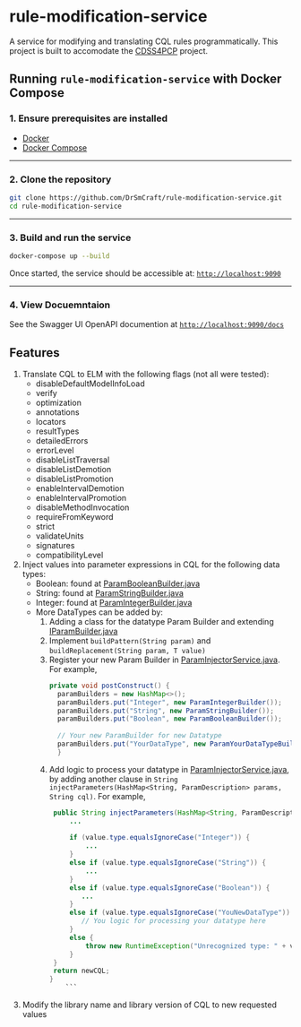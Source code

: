 # rule-modification-service

A service for modifying and translating CQL rules programmatically. This project is built to accomodate
the [CDSS4PCP](https://cdss4pcp.com/) project.

## Running `rule-modification-service` with Docker Compose

### 1. **Ensure prerequisites are installed**

* [Docker](https://docs.docker.com/get-docker/)
* [Docker Compose](https://docs.docker.com/compose/install/)

---

### 2. **Clone the repository**

```bash
git clone https://github.com/DrSmCraft/rule-modification-service.git
cd rule-modification-service
```

---

### 3. **Build and run the service**

```bash
docker-compose up --build
```

Once started, the service should be accessible at:
[`http://localhost:9090`](http://localhost:9090)

---

### 4. **View Docuemntaion**

See the Swagger UI OpenAPI documention at
[`http://localhost:9090/docs`](http://localhost:9090/docs/)

## Features

1. Translate CQL to ELM with the following flags (not all were tested):
    * disableDefaultModelInfoLoad
    * verify
    * optimization
    * annotations
    * locators
    * resultTypes
    * detailedErrors
    * errorLevel
    * disableListTraversal
    * disableListDemotion
    * disableListPromotion
    * enableIntervalDemotion
    * enableIntervalPromotion
    * disableMethodInvocation
    * requireFromKeyword
    * strict
    * validateUnits
    * signatures
    * compatibilityLevel
2. Inject values into parameter expressions in CQL for the following data types:
    * Boolean: found
      at [ParamBooleanBuilder.java](src/main/java/com/cdss4pcp/rulemodificationservice/parambuilder/ParamBooleanBuilder.java)
    * String: found
      at [ParamStringBuilder.java](src/main/java/com/cdss4pcp/rulemodificationservice/parambuilder/ParamStringBuilder.java)
    * Integer: found
      at [ParamIntegerBuilder.java](src/main/java/com/cdss4pcp/rulemodificationservice/parambuilder/ParamIntegerBuilder.java)
    * More DataTypes can be added by:
        1. Adding a class for the datatype Param Builder and
           extending [IParamBuilder.java](src/main/java/com/cdss4pcp/rulemodificationservice/parambuilder/IParamBuilder.java)
        2. Implement `buildPattern(String param)` and `buildReplacement(String param, T value)`
        3. Register your new Param Builder
           in [ParamInjectorService.java](src/main/java/com/cdss4pcp/rulemodificationservice/parambuilder/ParamInjectorService.java).
           For example,
           ```java
           private void postConstruct() {
             paramBuilders = new HashMap<>();
             paramBuilders.put("Integer", new ParamIntegerBuilder());
             paramBuilders.put("String", new ParamStringBuilder());
             paramBuilders.put("Boolean", new ParamBooleanBuilder());
                               
             // Your new ParamBuilder for new Datatype
             paramBuilders.put("YourDataType", new ParamYourDataTypeBuilder());
             }
             ```
        4. Add logic to process your datatype
           in [ParamInjectorService.java](src/main/java/com/cdss4pcp/rulemodificationservice/parambuilder/ParamInjectorService.java),
           by adding another clause in
           `String injectParameters(HashMap<String, ParamDescription> params, String cql)`. For
           example,
           ```java
            public String injectParameters(HashMap<String, ParamDescription> params, String cql) {
                ...
                               
                if (value.type.equalsIgnoreCase("Integer")) {
                    ...
                } 
                else if (value.type.equalsIgnoreCase("String")) {
                    ...
                } 
                else if (value.type.equalsIgnoreCase("Boolean")) {
                   ...
                }
                else if (value.type.equalsIgnoreCase("YouNewDataType")) { // Add this clause
                   // You logic for processing your datatype here
                }
                else {
                    throw new RuntimeException("Unrecognized type: " + value.type);
                }
            }
            return newCQL;
           }
               ```
3. Modify the library name and library version of CQL to new requested values
